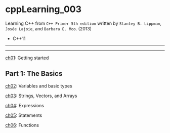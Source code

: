 # cppLearning_003

Learning C++ from `C++ Primer 5th edition` written by `Stanley B. Lippman`, `Josée Lajoie`, and
`Barbara E. Moo`. (2013)

- C++11

---
---

[ch01](./ch01/): Getting started

## Part 1: The Basics

[ch02](./ch02/): Variables and basic types

[ch03](./ch03/): Strings, Vectors, and Arrays

[ch04](./ch04/): Expressions

[ch05](./ch05/): Statements

[ch06](./ch06/): Functions